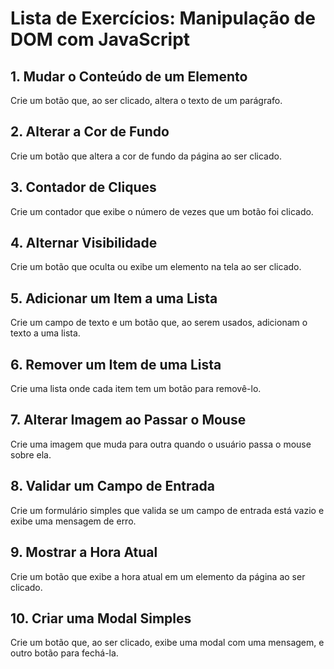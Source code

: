 
# Lista de Exercícios: Manipulação de DOM com JavaScript

## 1. Mudar o Conteúdo de um Elemento
Crie um botão que, ao ser clicado, altera o texto de um parágrafo.

## 2. Alterar a Cor de Fundo
Crie um botão que altera a cor de fundo da página ao ser clicado.

## 3. Contador de Cliques
Crie um contador que exibe o número de vezes que um botão foi clicado.

## 4. Alternar Visibilidade
Crie um botão que oculta ou exibe um elemento na tela ao ser clicado.

## 5. Adicionar um Item a uma Lista
Crie um campo de texto e um botão que, ao serem usados, adicionam o texto a uma lista.

## 6. Remover um Item de uma Lista
Crie uma lista onde cada item tem um botão para removê-lo.

## 7. Alterar Imagem ao Passar o Mouse
Crie uma imagem que muda para outra quando o usuário passa o mouse sobre ela.

## 8. Validar um Campo de Entrada
Crie um formulário simples que valida se um campo de entrada está vazio e exibe uma mensagem de erro.

## 9. Mostrar a Hora Atual
Crie um botão que exibe a hora atual em um elemento da página ao ser clicado.

## 10. Criar uma Modal Simples
Crie um botão que, ao ser clicado, exibe uma modal com uma mensagem, e outro botão para fechá-la.
